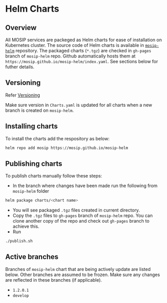 # Helm Charts

## Overview
All MOSIP services are packeged as Helm charts for ease of installation on Kubernetes cluster. The source code of Helm charts is available in [`mosip-helm`](https://github.com/mosip/mosip-helm) repository. The packaged charts (`*.tgz`) are checked in `gh-pages` branch of `mosip-helm` repo. Github automatically hosts them at `https://mosip.github.io/mosip-helm/index.yaml`.  See sections below for futher details.

## Versioning 
Refer [Versioning](sandbox-deployment.md#versioning)

Make sure version in `Charts.yaml` is updated for all charts when a new branch is created on `mosip-helm`.

## Installing charts
To install the charts add the respository as below:
```sh
helm repo add mosip https://mosip.github.io/mosip-helm
```
## Publishing charts
To publish charts manually follow these steps:

* In the branch where changes have been made run the following from `mosip-helm` folder
```sh
helm package charts/<chart name>
```
* You will see packaged `.tgz` files created in current directory.
* Copy the `.tgz` files to `gh-pages` branch of `mosip-helm` repo. You can clone another copy of the repo and check out `gh-pages` branch to achieve this.
* Run 
```sh
./publish.sh
```

## Active branches
Branches of `mosip-helm` chart that are being actively update are listed below. Other branches are assumed to be frozen. Make sure any changes are reflected in these branches (if applicable).
* `1.2.0.1` 
* `develop`


